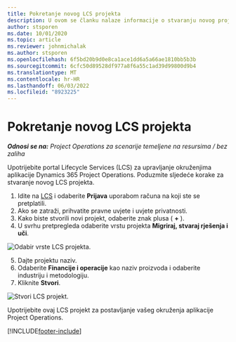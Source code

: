 ```yaml
---
title: Pokretanje novog LCS projekta
description: U ovom se članku nalaze informacije o stvaranju novog projekta u LCS-u za okruženje project operations.
author: stsporen
ms.date: 10/01/2020
ms.topic: article
ms.reviewer: johnmichalak
ms.author: stsporen
ms.openlocfilehash: 6f5bd20b9d0e8ca1ace1dd6a5a66ae1810bb5b3b
ms.sourcegitcommit: 6cfc50d89528df977a8f6a55c1ad39d99800d9b4
ms.translationtype: MT
ms.contentlocale: hr-HR
ms.lasthandoff: 06/03/2022
ms.locfileid: "8923225"
---
```

# <a name="start-a-new-lcs-project"></a>Pokretanje novog LCS projekta

_**Odnosi se na:** Project Operations za scenarije temeljene na resursima / bez zaliha_

Upotrijebite portal Lifecycle Services (LCS) za upravljanje okruženjima aplikacije Dynamics 365 Project Operations. Poduzmite sljedeće korake za stvaranje novog LCS projekta.

1. Idite na [LCS](https://lcs.dynamics.com/Logon/Index) i odaberite **Prijava** uporabom računa na koji ste se pretplatili.
2. Ako se zatraži, prihvatite pravne uvjete i uvjete privatnosti.
3. Kako biste stvorili novi projekt, odaberite znak plusa ( **+** ).
4. U svrhu pretpregleda odaberite vrstu projekta **Migriraj, stvaraj rješenja i uči**.

  ![Odabir vrste LCS projekta.](./media/create-lcs-1.png)

5. Dajte projektu naziv. 
6. Odaberite **Financije i operacije** kao naziv proizvoda i odaberite industriju i metodologiju. 
7. Kliknite **Stvori**.

![Stvori LCS projekt.](./media/create-lcs-2.png)

Upotrijebite ovaj LCS projekt za postavljanje vašeg okruženja aplikacije Project Operations.



[!INCLUDE[footer-include](../includes/footer-banner.md)]